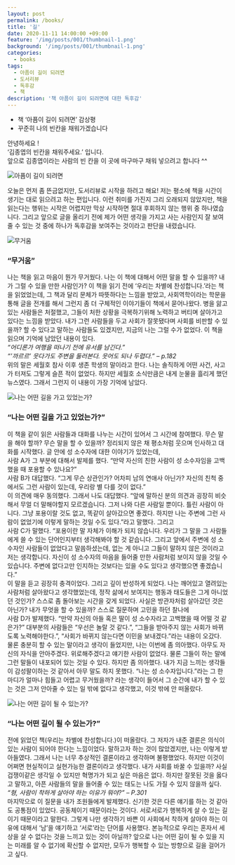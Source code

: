 ```yaml
---
layout: post
permalink: /books/
title: '길'
date: 2020-11-11 14:00:00 +09:00
feature: '/img/posts/001/thumbnail-1.png'
background: '/img/posts/001/thumbnail-1.png'
categories:
  - books
tags:
  - 아픔이 길이 되려면
  - 도서리뷰
  - 독후감
  - 책
description: '책 아픔이 길이 되려면에 대한 독후감'
---
```

* 책 ‘아픔이 길이 되려면’ 감상평   
* 꾸준히 나의 빈칸을 채워가겠습니다   


안녕하세요 !   
‘김종엽의 빈칸을 채워주세요.’ 입니다.   
앞으로 김종엽이라는 사람의 빈 칸을 이 곳에 마구마구 채워 넣으려고 합니다 ^^   

![아픔이 길이 되려면](/img/posts/001/a.jpg)   

   오늘은 먼저 좀 뜬금없지만, 도서리뷰로 시작을 하려고 해요! 저는 평소에 책을 시간이 생기는 대로 읽으려고 하는 편입니다. 이런 취미를 가진지 그리 오래되지 않았지만, 책을 읽는다는 행위는 시작은 어렵지만 막상 시작하면 절대 후회하지 않는 행위 중 하나였습니다. 그리고 앞으로 글을 올리기 전에 제가 어떤 생각을 가지고 사는 사람인지 잘 보여줄 수 있는 것 중에 하나가 독후감을 보여주는 것이라고 판단을 내렸습니다.   

 ![무거움](/img/posts/001/b.jpg)   

### “무거움”   

   나는 책을 읽고 마음이 뭔가 무거웠다. 나는 이 책에 대해서 어떤 말을 할 수 있을까? 내가 그럴 수 있을 만한 사람인가? 이 책을 읽기 전에 ‘우리는 차별에 찬성합니다.’라는 책을 읽었었는데, 그 책과 달리 문체가 따뜻하다는 느낌을 받았고, 사회역학이라는 학문을 통해 글을 전개를 해서 그런지 좀 더 구체적인 이야기들이 책에서 묻어나왔다. 병을 앓고 있는 사람들은 처절했고, 그들이 처한 상황을 극복하기위해 노력하고 버티며 살아가고 있다는 느낌을 받았다. 내가 그런 사람들을 두고 사회가 잘못됐다며 사회를 비판할 수 있을까? 할 수 있다고 말하는 사람들도 있겠지만, 지금의 나는 그럴 수가 없었다. 이 책을 읽으며 기억에 남았던 내용이 있다.   
_“어디론가 여행을 떠나기 전에 유서를 남긴다.”_   
_“’까르르’ 웃다가도 주변을 둘러본다. 웃어도 되나 두렵다.” – p.182_   
   위의 말은 세월호 참사 이후 생존 학생의 말이라고 한다. 나는 솔직하게 어떤 사건, 사고가 터져도 그렇게 슬픈 적이 없었다. 하지만 세월호 소식만큼은 내게 눈물을 흘리게 했던 뉴스였다. 그래서 그런지 이 내용이 가장 기억에 남았다.   

![나는 어떤 길을 가고 있었는가?](/img/posts/001/c.jpg)   
### “나는 어떤 길을 가고 있었는가?”   

   이 책을 같이 읽은 사람들과 대화를 나누는 시간이 있어서 그 시간에 참여했다. 무슨 말을 해야 할까? 무슨 말을 할 수 있을까? 정리되지 않은 채 평소처럼 웃으며 인사하고 대화를 시작했다. 글 안에 성 소수자에 대한 이야기가 있었는데,   
   사람 A가 그 부분에 대해서 발제를 했다. “만약 자신의 친한 사람이 성 소수자임을 고백했을 때 포용할 수 있나요?”   
   사람 B가 대답했다. “그게 무슨 상관인가? 어차피 남의 연애사 아닌가? 자신의 친척 중에서도 그런 사람이 있는데, 우리랑 별 다를 것이 없다.”   
   이 의견에 매우 동의했다. 그래서 나도 대답했다. “앞에 말하신 분의 의견과 굉장히 비슷해서 무얼 더 말해야할지 모르겠습니다. 그저 나와 다른 사람일 뿐이다. 틀린 사람이 아니다. 그냥 포용이랄 것도 없고, 똑같이 살아갔으면 좋겠다. 하지만 나는 주변에 그런 사람이 없었기에 이렇게 말하는 것일 수도 있다.”라고 말했다. 그리고   
   사람 C가 말했다. “포용이란 말 자체가 이해가 되지 않습니다. 우리가 그 말을 그 사람들에게 쓸 수 있는 단어인지부터 생각해봐야 할 것 같습니다. 그리고 앞에서 주변에 성 소수자인 사람들이 없었다고 말씀하셨는데, 없는 게 아니고 그들이 말하지 않은 것이라고 저는 생각합니다. 자신이 성 소수자의 마음을 들어줄 만한 사람처럼 보이지 않을 것일 수 있습니다. 주변에 없다고만 인지하는 것보다는 있을 수도 있다고 생각했으면 좋겠습니다.”   
   이 말을 듣고 굉장히 충격이었다. 그리고 깊이 반성하게 되었다. 나는 깨어있고 열려있는 사람처럼 살아왔다고 생각했었는데, 정작 삶에서 보여지는 행동과 태도들은 그게 아니었던 것인가? 스스로 좀 돌아보는 시간을 갖게 되었다. 사실은 방관자처럼 살아갔던 것은 아닌가? 내가 무엇을 할 수 있을까? 스스로 질문하며 고민을 하던 찰나에   
   사람 D가 발제했다. “만약 자신의 아들 혹은 딸이 성 소수자라고 고백했을 때 어떨 것 같은가?”
   대부분의 사람들은 “우선은 놀랄 것 같다.”, “그들을 받아주지 않는 사회가 바뀌도록 노력해야한다.”, “사회가 바뀌지 않는다면 이민을 보내겠다.”라는 내용이 오갔다. 물론 충분히 할 수 있는 말이라고 생각이 들었지만, 나는 이번에 좀 의아했다. 아무도 자신의 자식을 안아주겠다. 위로해주겠다고 얘기한 사람이 없었다. 물론 그들이 하는 말에 그런 말들이 내포되어 있는 것일 수 있다. 하지만 좀 의아했다. 내가 지금 느끼는 생각들이 감성팔이하는 것 같아서 아무 말도 하지 못했다. “나는 성 소수자입니다.”라는 그 한마디가 얼마나 힘들고 어렵고 무거웠을까? 라는 생각이 들어서 그 순간에 내가 할 수 있는 것은 그저 안아줄 수 있는 일 밖에 없다고 생각했고, 이것 밖에 안 떠올랐다.   


![나는 어떤 길이 될 수 있는가?](/img/posts/001/d.jpg)   
### “나는 어떤 길이 될 수 있는가?”   

   전에 읽었던 책(우리는 차별에 찬성합니다.)이 떠올랐다. 그 저자가 내준 결론은 의식이 있는 사람이 되어야 한다는 느낌이었다. 말하고자 하는 것이 많았겠지만, 나는 이렇게 받아들였다. 그래서 나는 너무 추상적인 결론이라고 생각하며 불평했었다. 하지만 이것이 어쩌면 현실적이고 실현가능한 결론이라고 생각했다. 내가 사회를 바꿀 수 있을까? 사실 겁쟁이같은 생각일 수 있지만 혁명가가 되고 싶은 마음은 없다. 하지만 잘못된 것을 옳다고 말하고, 아픈 사람들의 말을 들어줄 수 있는 태도는 나도 가질 수 있지 않을까 싶다.   
   _“형, 사람이 착하게 살아야 하는 이유가 뭐야?” – P.301_   
   마지막으로 이 질문을 내가 조원들에게 발제했다. 신기한 것은 다른 얘기를 하는 것 같아도 공통점이 있었다. 공동체이기 때문이라는 것이다. 서로서로가 행복하게 살 수 있는 길이기 때문이라고 말한다. 그렇게 나만 생각하기 바쁜 이 사회에서 착하게 살아야 하는 이유에 대해서 ‘남’을 얘기하고 ‘서로’라는 단어를 사용했다. 본능적으로 우리는 혼자서 세상을 살 수 없다는 것을 느끼고 있는 것이 아닐까? 앞으로 나는 어떤 길이 될 수 있을 지는 미래를 알 수 없기에 확신할 수 없지만, 모두가 행복할 수 있는 방향으로 길을 걸어가고 싶다.
